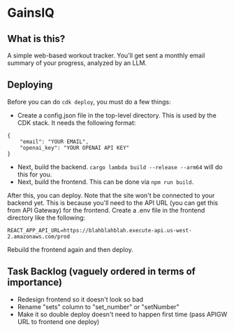# GainsIQ

## What is this?
A simple web-based workout tracker. You'll get sent a monthly email summary of your progress, analyzed by an LLM.

## Deploying 
Before you can do `cdk deploy`, you must do a few things:
 - Create a config.json file in the top-level directory. This is used by the CDK stack. It needs the following format: 
```
{
    "email": "YOUR EMAIL",
    "openai_key": "YOUR OPENAI API KEY"
}
```
- Next, build the backend. `cargo lambda build --release --arm64` will do this for you.
- Next, build the frontend. This can be done via `npm run build`. 

After this, you can deploy. Note that the site won't be connected to your backend yet. This is because you'll need to the API URL (you can get this from API Gateway) for the frontend. Create a .env file in the frontend directory like the following:
```
REACT_APP_API_URL=https://blahblahblah.execute-api.us-west-2.amazonaws.com/prod
```
Rebuild the frontend again and then deploy.


## Task Backlog (vaguely ordered in terms of importance)
- Redesign frontend so it doesn't look so bad
- Rename "sets" column to "set_number" or "setNumber"
- Make it so double deploy doesn't need to happen first time (pass APIGW URL to frontend one deploy)